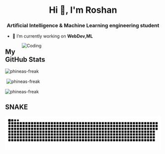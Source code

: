 

<h1 align="center">Hi 👋, I'm Roshan</h1>
<h3 align="center">Artificial Intelligence & Machine Learning engineering student</h3>

- 🔭 I’m currently working on **WebDev,ML**


<img align="right" alt="Coding" width="450" src="https://media1.tenor.com/m/41I-iMyClCgAAAAC/programmer-programming.gif">

<p align="left">
</p>



## My GitHub Stats
<p><img align="left" src="https://github-readme-stats.vercel.app/api/top-langs?username=phineas-freak&show_icons=true&locale=en&layout=compact"alt="phineas-freak" /></p>  
<br/>
<p> <img align="center" src="https://github-readme-stats.vercel.app/api?username=phineas-freak&show_icons=true&locale=en" alt="phineas-freak" /></p>
<p><img align="center" src="https://github-readme-streak-stats.herokuapp.com/?user=phineas-freak&" alt="phineas-freak" /></p>

## SNAKE
![](https://raw.githubusercontent.com/phineas-freak/snake/output/github-contribution-grid-snake-dark.svg)